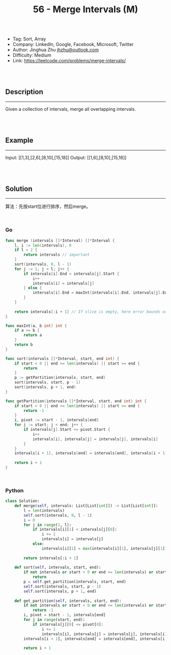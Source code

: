 # <center>56 - Merge Intervals (M)</center> 


<br></br>

* Tag: Sort, Array
* Company: LinkedIn, Google, Facebook, Microsoft, Twitter
* Author: Jinghua Zhu <jhzhu@outlook.com>
* Difficulty: Medium
* Link: https://leetcode.com/problems/merge-intervals/

<br></br>



## Description
----
Given a collection of intervals, merge all overlapping intervals.

<br></br>



## Example
----
Input: [[1,3],[2,6],[8,10],[15,18]]
Output: [[1,6],[8,10],[15,18]]

<br></br>



## Solution
----
算法：先按start位进行排序，然后merge。

<br>


### Go
```go
func merge (intervals []*Interval) []*Interval {
    l, i := len(intervals), 0
    if l < 2 {
        return intervals // important
    }
    sort(intervals, 0, l - 1)
    for j := 1; j < l; j++ {
        if intervals[i].End < intervals[j].Start {
            i++
            intervals[i] = intervals[j]
        } else {
            intervals[i].End = maxInt(intervals[i].End, intervals[j].End)
        }
    }
    
    return intervals[:i + 1] // If slice is empty, here error bounds out of range.
}

func maxInt(a, b int) int {
    if a >= b {
        return a
    }
    return b
}

func sort(intervals []*Interval, start, end int) {
    if start < 0 || end >= len(intervals) || start >= end {
        return
    }
    p := getPartition(intervals, start, end)
    sort(intervals, start, p - 1)
    sort(intervals, p + 1, end)
}

func getPartition(intervals []*Interval, start, end int) int {
    if start < 0 || end >= len(intervals) || start >= end {
        return -1
    }
    i, pivot := start - 1, intervals[end]
    for j := start; j < end; j++ {
        if intervals[j].Start <= pivot.Start {
            i++
            intervals[i], intervals[j] = intervals[j], intervals[i]
        }
    }
    intervals[i + 1], intervals[end] = intervals[end], intervals[i + 1]
    
    return i + 1
}
```

<br>


### Python
```python
class Solution:
    def merge(self, intervals: List[List[int]]) -> List[List[int]]:
        l = len(intervals)
        self.sort(intervals, 0, l - 1)
        i = 0
        for j in range(1, l):
            if intervals[i][1] < intervals[j][0]:
                i += 1
                intervals[i] = intervals[j]
            else:
                intervals[i][1] = max(intervals[i][1], intervals[j][1])
        
        return intervals[:i + 1]
    
    def sort(self, intervals, start, end):
        if not intervals or start < 0 or end >= len(intervals) or start >= end:
            return
        p = self.get_partition(intervals, start, end)
        self.sort(intervals, start, p - 1)
        self.sort(intervals, p + 1, end)
    
    def get_partition(self, intervals, start, end):
        if not intervals or start < 0 or end >= len(intervals) or start >= end:
            return -1
        i, pivot = start - 1, intervals[end]
        for j in range(start, end):
            if intervals[j][0] <= pivot[0]:
                i += 1
                intervals[i], intervals[j] = intervals[j], intervals[i]
        intervals[i + 1], intervals[end] = intervals[end], intervals[i + 1]
        
        return i + 1
```